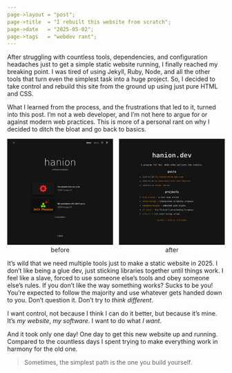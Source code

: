 ```yaml
---
page->layout = "post";
page->title  = "I rebuilt this website from scratch";
page->date   = "2025-05-02";
page->tags   = "webdev rant";
---
```


After struggling with countless tools, dependencies, and configuration headaches just to get a simple static website running, I finally reached my breaking point.
I was tired of using Jekyll, Ruby, Node, and all the other tools that turn even the simplest task into a huge project.
So, I decided to take control and rebuild this site from the ground up using just pure HTML and CSS.

What I learned from the process, and the frustrations that led to it, turned into this post.
I’m not a web developer, and I’m not here to argue for or against modern web practices.
This is more of a personal rant on why I decided to ditch the bloat and go back to basics.


<div style="display: flex; gap: 1em; flex-wrap: nowrap; justify-content: center; align-items: flex-start;">
  <figure style="margin: 0; text-align: center;">
    <img src="old-website.png" alt="old website" style="max-width: 100%; height: auto;">
    <figcaption>before</figcaption>
  </figure>
  <figure style="margin: 0; text-align: center;">
    <img src="new-website.png" alt="new website" style="max-width: 100%; height: auto;">
    <figcaption>after</figcaption>
  </figure>
</div>

It’s wild that we need multiple tools just to make a static website in 2025.
I don’t like being a glue dev, just sticking libraries together until things work.
I feel like a slave, forced to use someone else’s tools and obey someone else’s rules.
If you don’t like the way something works? Sucks to be you!
You’re expected to follow the majority and use whatever gets handed down to you.
Don’t question it. Don’t try to _think different_.

I want control, not because I think I can do it better, but because it’s mine.
It’s _my website_, _my software_. I want to do what _I want_.

And it took only one day!
One day to get this new website up and running.
Compared to the countless days I spent trying to make everything work in harmony for the old one.

> Sometimes, the simplest path is the one you build yourself.

